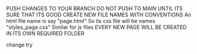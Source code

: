PUSH CHANGES TO YOUR BRANCH
DO NOT PUSH TO MAIN UNTIL ITS SURE THAT ITS GOOD
CREATE NEW FILE NAMES WITH CONVENTIONS 
    An html file name is say "page.html"
    So its css file will be names "styles_page.css"
    Similar for js files
EVERY NEW PAGE WILL BE CREATED IN ITS OWN REQUIRED FOLDER



change try